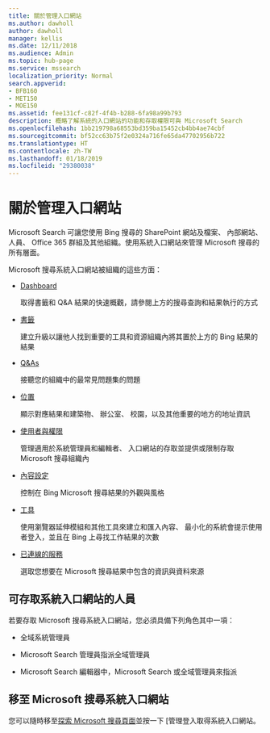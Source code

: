```yaml
---
title: 關於管理入口網站
ms.author: dawholl
author: dawholl
manager: kellis
ms.date: 12/11/2018
ms.audience: Admin
ms.topic: hub-page
ms.service: mssearch
localization_priority: Normal
search.appverid:
- BFB160
- MET150
- MOE150
ms.assetid: fee131cf-c82f-4f4b-b288-6fa98a99b793
description: 概略了解系統的入口網站的功能和存取權限可與 Microsoft Search
ms.openlocfilehash: 1bb219798a68553bd359ba15452cb4bb4ae74cbf
ms.sourcegitcommit: bf52cc63b75f2e0324a716fe65da47702956b722
ms.translationtype: HT
ms.contentlocale: zh-TW
ms.lasthandoff: 01/18/2019
ms.locfileid: "29380038"
---
```

# <a name="about-the-admin-portal"></a>關於管理入口網站

Microsoft Search 可讓您使用 Bing 搜尋的 SharePoint 網站及檔案、 內部網站、 人員、 Office 365 群組及其他組織。使用系統入口網站來管理 Microsoft 搜尋的所有層面。
  
Microsoft 搜尋系統入口網站被組織的這些方面：
  
- [Dashboard](get-insights.md)
    
    取得書籤和 Q&A 結果的快速概觀，請參閱上方的搜尋查詢和結果執行的方式
    
- [書籤](create-and-manage-bookmarks.md)
    
    建立升級以讓他人找到重要的工具和資源組織內將其置於上方的 Bing 結果的結果
    
- [Q&As](create-and-manage-qas.md)
    
    接聽您的組織中的最常見問題集的問題
    
- [位置](add-a-location.md)
    
    顯示對應結果和建築物、 辦公室、 校園，以及其他重要的地方的地址資訊
    
- [使用者與權限](add-users.md)
    
    管理適用於系統管理員和編輯者、 入口網站的存取並提供或限制存取 Microsoft 搜尋組織內
    
- [內容設定](content-settings.md)
    
    控制在 Bing Microsoft 搜尋結果的外觀與風格
    
- [工具](admin-portal-tools.md)
    
    使用瀏覽器延伸模組和其他工具來建立和匯入內容、 最小化的系統會提示使用者登入，並且在 Bing 上尋找工作結果的次數
    
- [已連線的服務](connected-services.md)
    
    選取您想要在 Microsoft 搜尋結果中包含的資訊與資料來源
    
## <a name="who-can-access-the-admin-portal"></a>可存取系統入口網站的人員

若要存取 Microsoft 搜尋系統入口網站，您必須具備下列角色其中一項：
  
- 全域系統管理員
    
- Microsoft Search 管理員指派全域管理員
    
- Microsoft Search 編輯器中，Microsoft Search 或全域管理員來指派
    
## <a name="go-to-the-microsoft-search-admin-portal"></a>移至 Microsoft 搜尋系統入口網站

您可以隨時移至[探索 Microsoft 搜尋頁面](https://www.bing.com/business/explore)並按一下 [管理登入取得系統入口網站。 